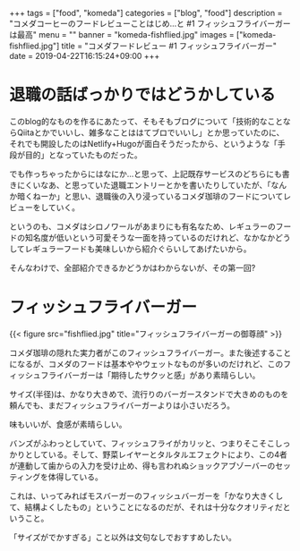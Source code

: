 +++
tags = ["food", "komeda"]
categories = ["blog", "food"]
description = "コメダコーヒーのフードレビューことはじめ…と #1 フィッシュフライバーガーは最高"
menu = ""
banner = "komeda-fishflied.jpg"
images = ["komeda-fishflied.jpg"]
title = "コメダフードレビュー #1 フィッシュフライバーガー"
date = 2019-04-22T16:15:24+09:00
+++

# 退職の話ばっかりではどうかしている
このblog的なものを作るにあたって、そもそもブログについて「技術的なことならQiitaとかでいいし、雑多なことははてブロでいいし」とか思っていたのに、それでも開設したのはNetlify+Hugoが面白そうだったから、というような「手段が目的」となっていたものだった。

でも作っちゃったからにはなにか…と思って、上記既存サービスのどちらにも書きにくいなあ、と思っていた退職エントリーとかを書いたりしていたが、「なんか暗くねーか」と思い、退職後の入り浸っているコメダ珈琲のフードについてレビューをしていく。

というのも、コメダはシロノワールがあまりにも有名なため、レギュラーのフードの知名度が低いという可愛そうな一面を持っているのだけれど、なかなかどうしてレギュラーフードも美味しいから紹介ぐらいしてあげたいから。

そんなわけで、全部紹介できるかどうかはわからないが、その第一回?

# フィッシュフライバーガー
{{< figure src="fishflied.jpg" title="フィッシュフライバーガーの御尊顔" >}}

コメダ珈琲の隠れた実力者がこのフィッシュフライバーガー。また後述することになるが、コメダのフードは基本ややウェットなものが多いのだけれど、このフィッシュフライバーガーは「期待したサクッと感」があり素晴らしい。

サイズ(半径)は、かなり大きめで、流行りのバーガースタンドで大きめのものを頼んでも、まだフィッシュフライバーガーよりは小さいだろう。

味もいいが、食感が素晴らしい。

バンズがふわっとしていて、フィッシュフライがカリッと、つまりそこそこしっかりとしている。そして、野菜レイヤーとタルタルエフェクトにより、この4者が連動して歯からの入力を受け止め、得も言われぬショックアブゾーバーのセッティングを体得している。

これは、いってみればモスバーガーのフィッシュバーガーを「かなり大きくして、結構よくしたもの」ということになるのだが、それは十分なクオリティだということ。

「サイズがでかすぎる」こと以外は文句なしでおすすめしたい。

